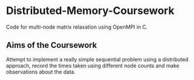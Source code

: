 # Distributed-Memory-Coursework

Code for multi-node matrix relaxation using OpenMPI in C.

## Aims of the Coursework

Attempt to implement a really simple sequential problem using a distributed approach, record the times taken using different node counts and make observations about the data.